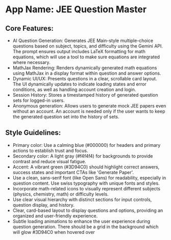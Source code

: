 # **App Name**: JEE Question Master

## Core Features:

- AI Question Generation: Generates JEE Main-style multiple-choice questions based on subject, topics, and difficulty using the Gemini API. The prompt ensures output includes LaTeX formatting for math equations, which will use a tool to make sure equations are integrated where necessary.
- MathJax Rendering: Renders dynamically generated math equations using MathJax in a display format within question and answer options.
- Dynamic UI/UX: Presents questions in a clear, scrollable card layout. The UI dynamically updates to indicate loading states and error conditions, as well as handling account creation and login.
- Session History: Stores a timestamped history of generated question sets for logged-in users.
- Anonymous generation: Allows users to generate mock JEE papers even without an account. An account is needed only if the user wants to keep the generated question set into the history of sets.

## Style Guidelines:

- Primary color: Use a calming blue (#000000) for headers and primary actions to establish trust and focus.
- Secondary color: A light gray (#f4f4f4) for backgrounds to provide contrast and reduce visual fatigue.
- Accent: A vibrant green (#3D94C0) should highlight correct answers, success states and important CTAs like 'Generate Paper'.
- Use a clean, sans-serif font (like Open Sans) for readability, especially in question content. Use swiss typography with unique fonts and styles.
- Incorporate math-related icons to visually represent different subjects (physics, chemistry, math) or difficulty levels.
- Use clear visual hierarchy with distinct sections for input controls, question display, and history.
- Clear, card-based layout to display questions and options, providing an organized and user-friendly experience.
- Subtle loading animations to enhance the user experience during question generation. There should be a grid in the background which will glow #3D94C0 when hovered over